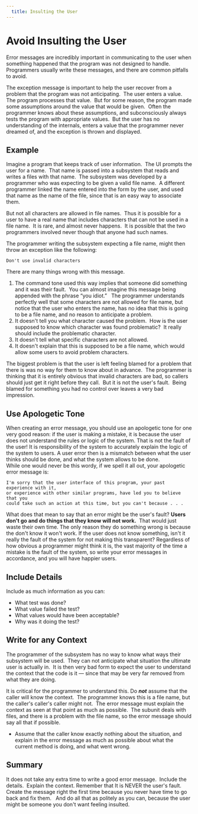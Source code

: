 ```yaml
---
  title: Insulting the User
---
```

#  Avoid Insulting the User

Error messages are incredibly important in communicating to the user when something happened that the program was not designed to handle.  Programmers usually write these messages, and there are common pitfalls to avoid. 

The exception message is important to help the user recover from a problem that the program was not anticipating.  The user enters a value.  The program processes that value.  But for some reason, the program made some assumptions around the value that would be given.  Often the programmer knows about these assumptions, and subconsciously always tests the program with appropriate values.  But the user has no understanding of the internals, enters a value that the programmer never dreamed of, and the exception is thrown and displayed.

## Example

Imagine a program that keeps track of user information.  The UI prompts the user for a name.  That name is passed into a subsystem that reads and writes a files with that name.  The subsystem was developed by a programmer who was expecting to be given a valid file name.  A different programmer linked the name entered into the form by the user, and used that name as the name of the file, since that is an easy way to associate them. 

But not all characters are allowed in file names.  Thus it is possible for a user to have a real name that includes characters that can not be used in a file name.  It is rare, and almost never happens.  It is possible that the two programmers involved never though that anyone had such names. 

The programmer writing the subsystem expecting a file name, might then throw an exception like the following:

```
Don't use invalid characters
```

There are many things wrong with this message.

1.  The command tone used this way implies that someone did something and it was their fault.  You can almost imagine this message being appended with the phrase “you idiot.”   The programmer understands perfectly well that some characters are not allowed for file name, but notice that the user who enters the name, has no idea that this is going to be a file name, and no reason to anticipate a problem.
2.  It doesn't tell you what character caused the problem.  How is the user supposed to know which character was found problematic?  It really should include the problematic character.
3.  It doesn't tell what specific characters are not allowed.
4.  It doesn't explain that this is supposed to be a file name, which would allow some users to avoid problem characters.

The biggest problem is that the user is left feeling blamed for a problem that there is was no way for them to know about in advance.  The programmer is thinking that it is entirely obvious that invalid characters are bad, so callers should just get it right before they call.  But it is not the user's fault.  Being blamed for something you had no control over leaves a very bad impression.

## Use Apologetic Tone

When creating an error message, you should use an apologetic tone for one very good reason: if the user is making a mistake, it is because the user does not understand the rules or logic of the system. That is not the fault of the user! It is responsibility of the system to accurately explain the logic of the system to users. A user error then is a mismatch between what the user thinks should be done, and what the system allows to be done.  
While one would never be this wordy, if we spell it all out, your apologetic error message is:

```
I'm sorry that the user interface of this program, your past experience with it, 
or experience with other similar programs, have led you to believe that you 
could take such an action at this time, but you can't because . . .
```

What does that mean to say that an error might be the user's fault? **Users don't go and do things that they know will not work.**  That would just waste their own time. The only reason they do something wrong is because the don't know it won't work. If the user does not know something, isn't it really the fault of the system for not making this transparent? Regardless of how obvious a programmer might think it is, the vast majority of the time a mistake is the fault of the system, so write your error messages in accordance, and you will have happier users.

## Include Details

Include as much information as you can:

*   What test was done?
*   What value failed the test?
*   What values would have been acceptable?
*   Why was it doing the test?

## Write for any Context

The programmer of the subsystem has no way to know what ways their subsystem will be used.  They can not anticipate what situation the ultimate user is actually in.  It is then very bad form to expect the user to understand the context that the code is it — since that may be very far removed from what they are doing. 

It is critical for the programmer to understand this. Do **_not_** assume that the caller will know the context.  The programmer knows this is a file name, but the caller's caller's caller might not.  The error message must explain the context as seen at that point as much as possible.  The subunit deals with files, and there is a problem with the file name, so the error message should say all that if possible.

*   Assume that the caller know exactly nothing about the situation, and explain in the error message as much as possible about what the current method is doing, and what went wrong.

## Summary

It does not take any extra time to write a good error message.  Include the details.  Explain the context. Remember that It is NEVER the user's fault.  Create the message right the first time because you never have time to go back and fix them.   And do all that as politely as you can, because the user might be someone you don't want feeling insulted.